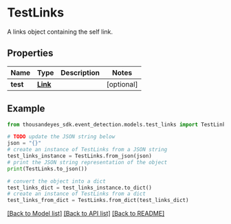 # TestLinks

A links object containing the self link.

## Properties

Name | Type | Description | Notes
------------ | ------------- | ------------- | -------------
**test** | [**Link**](Link.md) |  | [optional] 

## Example

```python
from thousandeyes_sdk.event_detection.models.test_links import TestLinks

# TODO update the JSON string below
json = "{}"
# create an instance of TestLinks from a JSON string
test_links_instance = TestLinks.from_json(json)
# print the JSON string representation of the object
print(TestLinks.to_json())

# convert the object into a dict
test_links_dict = test_links_instance.to_dict()
# create an instance of TestLinks from a dict
test_links_from_dict = TestLinks.from_dict(test_links_dict)
```
[[Back to Model list]](../README.md#documentation-for-models) [[Back to API list]](../README.md#documentation-for-api-endpoints) [[Back to README]](../README.md)


